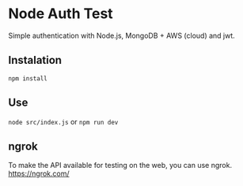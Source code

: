 # Node Auth Test

Simple authentication with Node.js, MongoDB + AWS (cloud) and jwt.

## Instalation

```npm install```

## Use

```node src/index.js```
or
```npm run dev```

## ngrok

To make the API available for testing on the web, you can use ngrok. https://ngrok.com/

